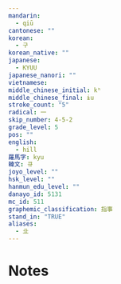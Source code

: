 ```yaml
---
mandarin:
  - qiū
cantonese: ""
korean:
  - 구
korean_native: ""
japanese:
  - KYUU
japanese_nanori: ""
vietnamese:
middle_chinese_initial: kʰ
middle_chinese_final: ɨu
stroke_count: "5"
radical: 一
skip_number: 4-5-2
grade_level: 5
pos: ""
english:
  - hill
羅馬字: kyu
韓文: 큐
joyo_level: ""
hsk_level: ""
hanmun_edu_level: ""
danayo_id: 5131
mc_id: 511
graphemic_classification: 指事
stand_in: "TRUE"
aliases:
  - 㐀
---
```


# Notes
